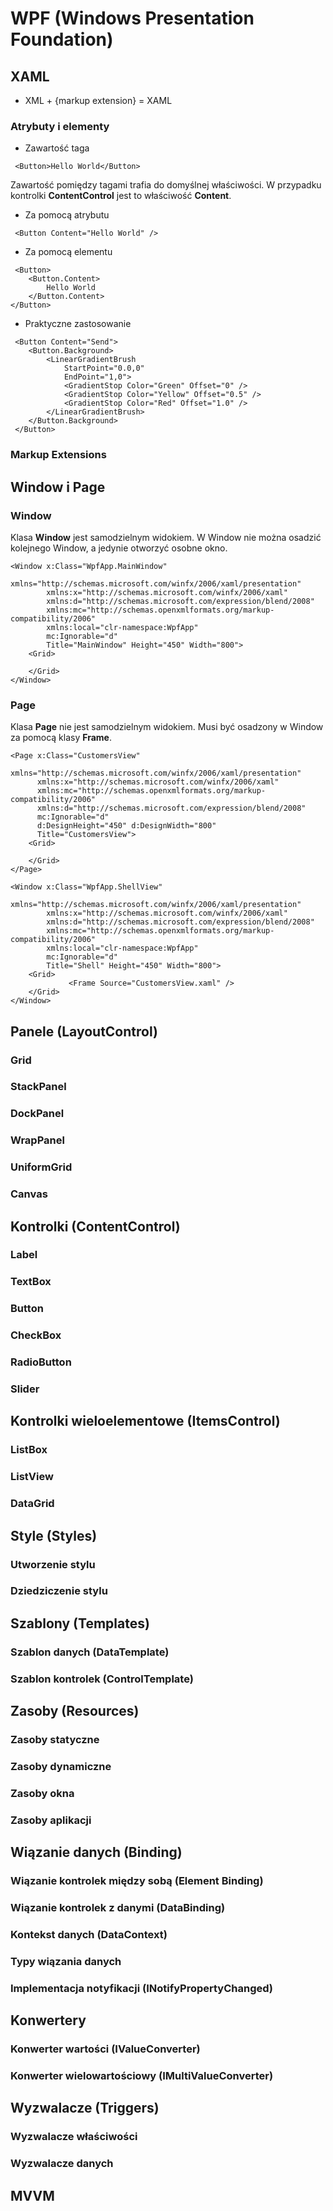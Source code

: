 # WPF (Windows Presentation Foundation)

## XAML

- XML + {markup extension} = XAML

###  Atrybuty i elementy

- Zawartość taga
~~~ xaml
 <Button>Hello World</Button>
~~~ 

Zawartość pomiędzy tagami trafia do domyślnej właściwości. W przypadku kontrolki **ContentControl** jest to właściwość **Content**.

- Za pomocą atrybutu
~~~ xaml
 <Button Content="Hello World" />
~~~


- Za pomocą elementu
~~~ xaml
 <Button>
    <Button.Content>
        Hello World
    </Button.Content>
</Button>
~~~

- Praktyczne zastosowanie

~~~ xaml
 <Button Content="Send">
    <Button.Background>
        <LinearGradientBrush 
            StartPoint="0.0,0"
            EndPoint="1,0">
            <GradientStop Color="Green" Offset="0" />
            <GradientStop Color="Yellow" Offset="0.5" />
            <GradientStop Color="Red" Offset="1.0" />
        </LinearGradientBrush>
    </Button.Background>
 </Button>
~~~

### Markup Extensions

## Window i Page

### Window

Klasa **Window** jest samodzielnym widokiem. W Window nie można osadzić kolejnego Window, a jedynie otworzyć osobne okno.
~~~ xaml
<Window x:Class="WpfApp.MainWindow"
        xmlns="http://schemas.microsoft.com/winfx/2006/xaml/presentation"
        xmlns:x="http://schemas.microsoft.com/winfx/2006/xaml"
        xmlns:d="http://schemas.microsoft.com/expression/blend/2008"
        xmlns:mc="http://schemas.openxmlformats.org/markup-compatibility/2006"
        xmlns:local="clr-namespace:WpfApp"
        mc:Ignorable="d"
        Title="MainWindow" Height="450" Width="800">
    <Grid>

    </Grid>
</Window>
~~~

### Page

Klasa **Page** nie jest samodzielnym widokiem. Musi być osadzony w Window za pomocą klasy **Frame**.

~~~ xaml
<Page x:Class="CustomersView"
      xmlns="http://schemas.microsoft.com/winfx/2006/xaml/presentation"
      xmlns:x="http://schemas.microsoft.com/winfx/2006/xaml"
      xmlns:mc="http://schemas.openxmlformats.org/markup-compatibility/2006" 
      xmlns:d="http://schemas.microsoft.com/expression/blend/2008" 
      mc:Ignorable="d" 
      d:DesignHeight="450" d:DesignWidth="800"
      Title="CustomersView">
    <Grid>

    </Grid>
</Page>
~~~

~~~ xaml
<Window x:Class="WpfApp.ShellView"
        xmlns="http://schemas.microsoft.com/winfx/2006/xaml/presentation"
        xmlns:x="http://schemas.microsoft.com/winfx/2006/xaml"
        xmlns:d="http://schemas.microsoft.com/expression/blend/2008"
        xmlns:mc="http://schemas.openxmlformats.org/markup-compatibility/2006"
        xmlns:local="clr-namespace:WpfApp"
        mc:Ignorable="d"
        Title="Shell" Height="450" Width="800">
    <Grid>
             <Frame Source="CustomersView.xaml" />
    </Grid>
</Window>
~~~



## Panele (LayoutControl)

### Grid
### StackPanel
### DockPanel
### WrapPanel
### UniformGrid
### Canvas

## Kontrolki (ContentControl)
### Label
### TextBox
### Button
### CheckBox
### RadioButton
### Slider

## Kontrolki wieloelementowe (ItemsControl)

### ListBox
### ListView
### DataGrid


## Style (Styles)
### Utworzenie stylu
### Dziedziczenie stylu

## Szablony (Templates)

### Szablon danych (DataTemplate)

### Szablon kontrolek (ControlTemplate)

## Zasoby (Resources)
### Zasoby statyczne
### Zasoby dynamiczne
### Zasoby okna
### Zasoby aplikacji

## Wiązanie danych (Binding)
### Wiązanie kontrolek między sobą (Element Binding)
### Wiązanie kontrolek z danymi (DataBinding)
### Kontekst danych (DataContext)
### Typy wiązania danych
### Implementacja notyfikacji (INotifyPropertyChanged)

## Konwertery
### Konwerter wartości (IValueConverter)
### Konwerter wielowartościowy (IMultiValueConverter)


## Wyzwalacze (Triggers)
### Wyzwalacze właściwości
### Wyzwalacze danych

## MVVM


